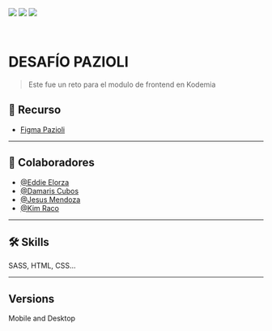 <a href="#" rel="lastcommit"><img src="https://img.shields.io/github/last-commit/eddieelorza/desafio-pazioli?color=04c7bc&style=for-the-badge" style="max-width:100%;"></a>
<a href="#" rel="lastcommit"><img src="https://img.shields.io/github/commit-activity/m/eddieelorza/desafio-pazioli?color=04c7bc&style=for-the-badge" style="max-width:100%;"></a>
<a href="#" rel="lastcommit"><img src="https://img.shields.io/github/last-commit/eddieelorza/desafio-pazioli?color=04c7bc&style=for-the-badge" style="max-width:100%;"></a>

<br>

# DESAFÍO PAZIOLI

> Este fue un reto para el modulo de frontend en Kodemia
## 📁 Recurso

 - [Figma Pazioli ](https://www.figma.com/file/giXXoPIimHsd22eq5a3MRf/desafio-pazioli?node-id=3%3A159&t=6lYs8ks3x3EY9P7N-0)
----
## 🚀 Colaboradores
- [@Eddie Elorza](https://github.com/eddieelorza)
- [@Damaris Cubos](https://github.com/damaris-cubos-rosas)
- [@Jesus Mendoza](https://github.com/JesusMendoza815)
- [@Kim Raco](https://github.com/KimRaco)
----
## 🛠 Skills
SASS, HTML, CSS...

----
## Versions
Mobile and Desktop
